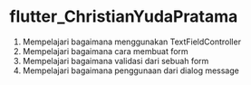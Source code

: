 # flutter_ChristianYudaPratama

1. Mempelajari bagaimana menggunakan TextFieldController
2. Mempelajari bagaimana cara membuat form
3. Mempelajari bagaimana validasi dari sebuah form
4. Mempelajari bagaimana penggunaan dari dialog message

